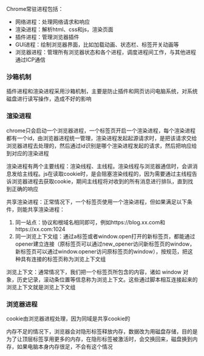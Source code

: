 Chrome常驻进程包括：
- 网络进程：处理网络请求和响应
- 渲染进程：解析html、css和js，渲染页面
- 插件进程：管理浏览器插件
- GUI进程：绘制浏览器界面，比如加载动画、状态栏、标签开关动画等
- 浏览器进程：管理所有浏览器状态和各个进程，调度进程间工作，与其他进程通过ICP通信

### 沙箱机制

插件进程和渲染进程采用沙箱机制，主要是防止插件和网页访问电脑系统，对系统磁盘进行读写操作，造成不好的影响

### 渲染进程

chrome只会启动一个浏览器进程，一个标签页开启一个渲染进程，每个渲染进程都有一个id，由浏览器进程统一管理，渲染进程发起起源请求时，是把该请求交给浏览器进程去处理的，然后通过id识别是哪个渲染进程发起的请求，然后把响应给到对应的渲染进程

渲染进程有两个主要线程：渲染线程、主线程。渲染线程与浏览器通信时，会讲消息发给主线程。js在读取cookie时，是会阻塞渲染线程的，因为需要通过主线程告诉浏览器进程去获取cookie，期间主线程将对收到的所有消息进行排队，直到找到正确的响应

共享渲染进程：正常情况下，一个标签页使用一个渲染进程，但如果满足以下条件，则能共享渲染进程：
1. 同一站点：协议和根域名相同即可，例如https://blog.xx.com和https://xx.com:1024
2. 同一浏览上下文组：通过a标签或者window.open打开的新标签页，都能通过opener建立连接（原标签页可以通过new_opener访问新标签页的window，新标签页可以通过window.opener访问原标签页的window），按规范，把这种具有连接的标签页称为浏览上下文组

浏览上下文：通常情况下，我们把一个标签页所包含的内容，诸如 window 对象，历史记录，滚动条位置等信息称为浏览上下文。这些通过脚本相互连接起来的浏览上下文就是浏览上下文组

### 浏览器进程

cookie由浏览器进程处理，因为同域是共享cookie的

内存不足的情况下，浏览器会对隐形标签释放内存，数据改为用磁盘存储，目的是为了让顶层标签享用更多的内存，在隐形标签被激活时，会交换回来，磁盘换到内存，如果电脑本身内存很足，不会有这个情况

